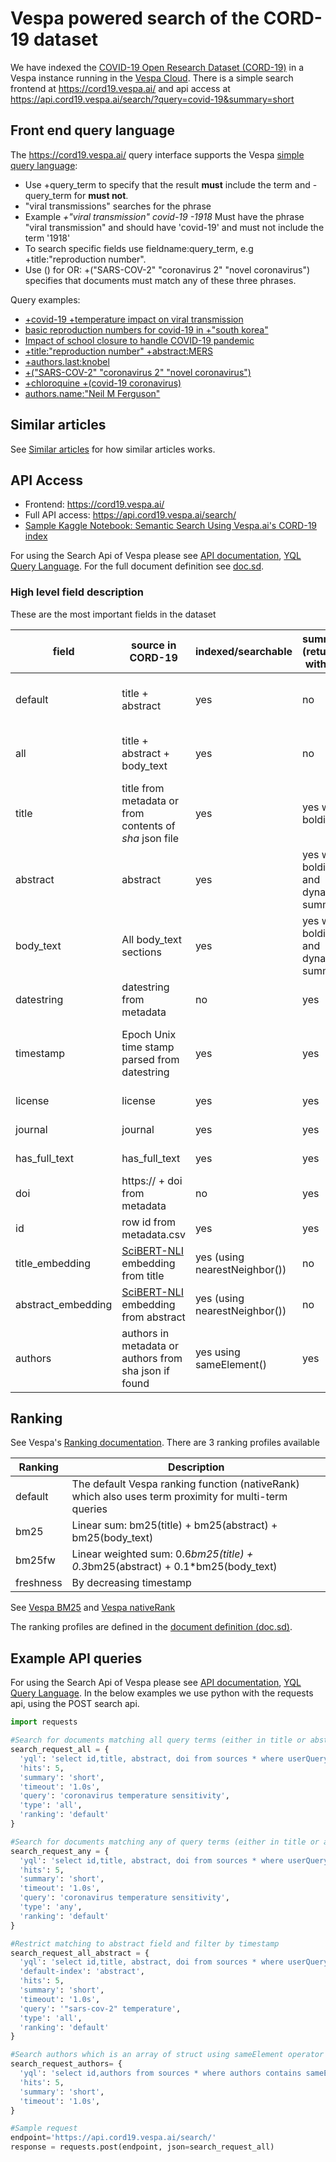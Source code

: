 <!-- Copyright Yahoo. Licensed under the terms of the Apache 2.0 license. See LICENSE in the project root. -->
# Vespa powered search of the CORD-19 dataset 

We have indexed the [COVID-19 Open Research Dataset (CORD-19)](https://pages.semanticscholar.org/coronavirus-research) in a Vespa instance running in the [Vespa Cloud](https://cloud.vespa.ai/). 
There is a simple search frontend at https://cord19.vespa.ai/ and api access at https://api.cord19.vespa.ai/search/?query=covid-19&summary=short 

## Front end query language
The https://cord19.vespa.ai/ query interface supports the Vespa [simple query language](https://docs.vespa.ai/documentation/reference/simple-query-language-reference.html):

* Use +query_term to specify that the result **must** include the term and -query_term for **must not**. 
* "viral transmissions" searches for the phrase  
* Example *+"viral transmission" covid-19 -1918* Must have the phrase "viral transmission" and should have 'covid-19' and must not include the term '1918'
* To search specific fields use fieldname:query_term, e.g +title:"reproduction number". 
* Use () for OR: +("SARS-COV-2" "coronavirus 2" "novel coronavirus") specifies that documents must match any of these three phrases.  

Query examples:
* [+covid-19 +temperature impact on viral transmission](https://cord19.vespa.ai/search?query=%2Bcovid-19+%2Btemperature+impact+on+viral+transmission)
* [basic reproduction numbers for covid-19 in +"south korea"](https://cord19.vespa.ai/search?query=basic+reproduction+numbers+for+covid-19+in+%2B%22south+korea%22)
* [Impact of school closure to handle COVID-19 pandemic](https://cord19.vespa.ai/search?query=Impact+of+school+closure+to+handle+COVID-19+pandemic) 
* [+title:"reproduction number" +abstract:MERS](https://cord19.vespa.ai/search?query=%2Btitle%3A%22reproduction+number%22+%2Babstract%3AMERS) 
* [+authors.last:knobel](https://cord19.vespa.ai/search?query=authors.last%3Aknobel)
* [+("SARS-COV-2" "coronavirus 2" "novel coronavirus")](https://cord19.vespa.ai/search?query=+%2B%28%22SARS-COV-2%22+%22coronavirus+2%22+%22novel+coronoavirus%22%29)
* [+chloroquine +(covid-19 coronavirus)](https://cord19.vespa.ai/search?query=%2Bchloroquine+%2B%28covid-19+coronavirus%29)
* [authors.name:"Neil M Ferguson"](https://cord19.vespa.ai/search?author=Neil+M+Ferguson&query=authors.name%3A%22Neil+M+Ferguson%22)


## Similar articles
See [Similar articles](similar_articles.md) for how similar articles works. 

## API Access

* Frontend: https://cord19.vespa.ai/  
* Full API access: https://api.cord19.vespa.ai/search/
* [Sample Kaggle Notebook: Semantic Search Using Vespa.ai's CORD-19 index](https://www.kaggle.com/jkb123/semantic-search-using-vespa-ai-s-cord19-index)

For using the Search Api of Vespa please see  [API documentation](https://docs.vespa.ai/documentation/search-api.html), [YQL Query Language](https://docs.vespa.ai/documentation/query-language.html).
For the full document definition see [doc.sd](https://github.com/vespa-engine/sample-apps/blob/master/vespa-cloud/cord-19-search/src/main/application/searchdefinitions/doc.sd).

### High level field description 
These are the most important fields in the dataset

|field|source in CORD-19|indexed/searchable|summary (returned with hit)|available for grouping|matching|Vespa type|
|---|---|---|---|---|--|--|
|default|title + abstract|yes|no|no|tokenized and stemmed (match:text)|fieldset |
|all |title + abstract + body_text|yes|no|no|tokenized and stemmed (match:text)|fieldset |
|title|title from metadata or from contents of *sha* json file|yes|yes with bolding|no|tokenized and stemmed (match:text)|string|
|abstract|abstract|yes|yes with bolding and dynamic summary|no|tokenized and stemmed (match:text)|string|
|body_text|All body_text sections|yes|yes with bolding and dynamic summary|no|tokenized and stemmed (match:text)|string|
|datestring|datestring from metadata|no|yes|yes|no|string|
|timestamp|Epoch Unix time stamp parsed from datestring|yes|yes|yes|range and exact matching - can also be sorted on|long|
|license|license|yes|yes|yes|exact matching|string|
|journal|journal|yes|yes|yes|exact matching|string|
|has_full_text|has_full_text|yes|yes|yes|exact matching|bool|
|doi|https:// + doi from metadata|no|yes|no|no|string|
|id|row id from metadata.csv|yes|yes|yes|yes|int|
|title_embedding|[SciBERT-NLI](https://huggingface.co/gsarti/scibert-nli) embedding from title|yes (using nearestNeighbor())|no|no|yes|tensor<float>(x[768])|
|abstract_embedding|[SciBERT-NLI](https://huggingface.co/gsarti/scibert-nli) embedding from abstract|yes (using nearestNeighbor())|no|no|yes|tensor<float>(x[768])|
|authors|authors in metadata or authors from sha json if found|yes using sameElement()|yes|yes|yes|array of struct|


## Ranking
See Vespa's [Ranking documentation](https://docs.vespa.ai/documentation/ranking.html). There are 3 ranking profiles available 

|Ranking|Description|
|---|---|
|default|The default Vespa ranking function (nativeRank) which also uses term proximity for multi-term queries|
|bm25|Linear sum: bm25(title) + bm25(abstract) + bm25(body_text)|
|bm25fw|Linear weighted sum: 0.6*bm25(title) + 0.3*bm25(abstract) + 0.1*bm25(body_text)|
|freshness|By decreasing timestamp|

See [Vespa BM25](https://docs.vespa.ai/documentation/reference/bm25.html) and [Vespa nativeRank](https://docs.vespa.ai/documentation/reference/nativerank.html)

The ranking profiles are defined in the [document definition (doc.sd)](https://github.com/vespa-engine/sample-apps/blob/master/vespa-cloud/cord-19-search/src/main/application/searchdefinitions/doc.sd).

## Example API queries
For using the Search Api of Vespa please see  [API documentation](https://docs.vespa.ai/documentation/search-api.html), [YQL Query Language](https://docs.vespa.ai/documentation/query-language.html).
In the below examples we use python with the requests api, using the POST search api.
```python
import requests 

#Search for documents matching all query terms (either in title or abstract)
search_request_all = {
  'yql': 'select id,title, abstract, doi from sources * where userQuery();',
  'hits': 5,
  'summary': 'short',
  'timeout': '1.0s',
  'query': 'coronavirus temperature sensitivity',
  'type': 'all',
  'ranking': 'default'
}

#Search for documents matching any of query terms (either in title or abstract)
search_request_any = {
  'yql': 'select id,title, abstract, doi from sources * where userQuery();',
  'hits': 5,
  'summary': 'short',
  'timeout': '1.0s',
  'query': 'coronavirus temperature sensitivity',
  'type': 'any',
  'ranking': 'default'
}

#Restrict matching to abstract field and filter by timestamp
search_request_all_abstract = {
  'yql': 'select id,title, abstract, doi from sources * where userQuery() and has_full_text=true and timestamp > 1577836800;',
  'default-index': 'abstract',
  'hits': 5,
  'summary': 'short',
  'timeout': '1.0s',
  'query': '"sars-cov-2" temperature',
  'type': 'all',
  'ranking': 'default'
}

#Search authors which is an array of struct using sameElement operator
search_request_authors= {
  'yql': 'select id,authors from sources * where authors contains sameElement(first contains "Keith", last contains "Mansfield");',
  'hits': 5,
  'summary': 'short',
  'timeout': '1.0s',
}

#Sample request 
endpoint='https://api.cord19.vespa.ai/search/'
response = requests.post(endpoint, json=search_request_all)
```





 


 
